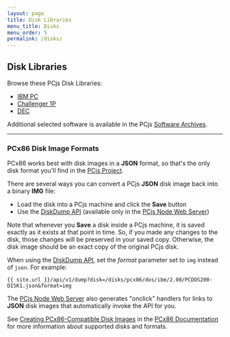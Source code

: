 ```yaml
---
layout: page
title: Disk Libraries
menu_title: Disks
menu_order: 5
permalink: /disks/
---
```


Disk Libraries
--------------

Browse these PCjs Disk Libraries:

* [IBM PC](pcx86/)
* [Challenger 1P](c1p/)
* [DEC](dec/)

Additional selected software is available in the PCjs [Software Archives](/apps/).

---

### PCx86 Disk Image Formats

PCx86 works best with disk images in a **JSON** format, so that's the only disk format you'll
find in the [PCjs Project](https://github.com/jeffpar/pcjs).

There are several ways you can convert a PCjs **JSON** disk image back into a binary **IMG** file:

- Load the disk into a PCjs machine and click the **Save** button
- Use the [DiskDump API](/api/v1/dump) (available only in the [PCjs Node Web Server](/server.js))

Note that whenever you **Save** a disk inside a PCjs machine, it is saved exactly as it exists
at that point in time.  So, if you made any changes to the disk, those changes will be preserved
in your saved copy.  Otherwise, the disk image should be an exact copy of the original PCjs disk.

When using the [DiskDump API](/api/v1/dump), set the *format* parameter set to `img` instead of `json`.
For example:

	{{ site.url }}/api/v1/dump?disk=/disks/pcx86/dos/ibm/2.00/PCDOS200-DISK1.json&format=img

The [PCjs Node Web Server](/server.js) also generates "onclick" handlers for links to **JSON** disk
images that automatically invoke the API for you.

See [Creating PCx86-Compatible Disk Images](/docs/pcx86/#creating-pcx86-compatible-disk-images)
in the [PCx86 Documentation](/docs/pcx86/) for more information about supported disks and formats.
